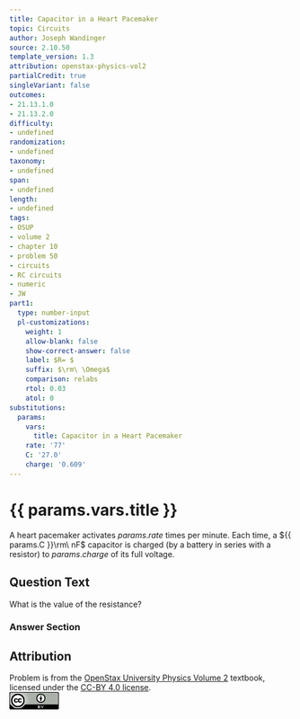 ```yaml
---
title: Capacitor in a Heart Pacemaker
topic: Circuits
author: Joseph Wandinger
source: 2.10.50
template_version: 1.3
attribution: openstax-physics-vol2
partialCredit: true
singleVariant: false
outcomes:
- 21.13.1.0
- 21.13.2.0
difficulty:
- undefined
randomization:
- undefined
taxonomy:
- undefined
span:
- undefined
length:
- undefined
tags:
- OSUP
- volume 2
- chapter 10
- problem 50
- circuits
- RC circuits
- numeric
- JW
part1:
  type: number-input
  pl-customizations:
    weight: 1
    allow-blank: false
    show-correct-answer: false
    label: $R= $
    suffix: $\rm\ \Omega$
    comparison: relabs
    rtol: 0.03
    atol: 0
substitutions:
  params:
    vars:
      title: Capacitor in a Heart Pacemaker
    rate: '77'
    C: '27.0'
    charge: '0.609'
---
```

# {{ params.vars.title }}
A heart pacemaker activates ${{ params.rate }}$ times per minute.
Each time, a ${{ params.C }}\rm\ nF$ capacitor is charged (by a battery in series with a resistor) to ${{ params.charge }}$ of its full voltage.

## Question Text

What is the value of the resistance?

### Answer Section

## Attribution

Problem is from the [OpenStax University Physics Volume 2](https://openstax.org/details/books/university-physics-volume-2) textbook, licensed under the [CC-BY 4.0 license](https://creativecommons.org/licenses/by/4.0/).<br>![Image representing the Creative Commons 4.0 BY license.](https://raw.githubusercontent.com/firasm/bits/master/by.png)